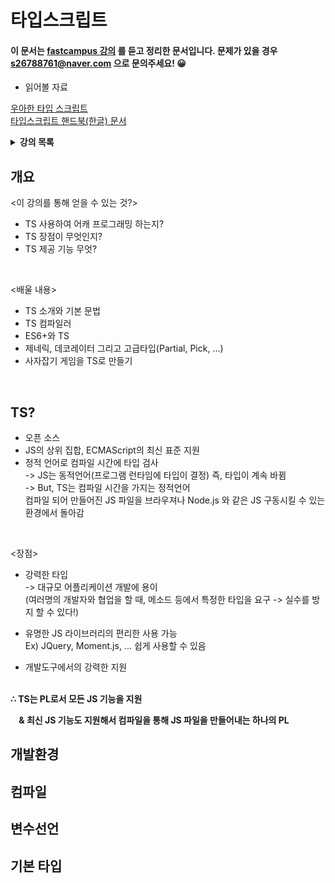 # 타입스크립트

#### 이 문서는 [fastcampus 강의](https://www.fastcampus.co.kr/dev_online_react/) 를 듣고 정리한 문서입니다. 문제가 있을 경우 <s26788761@naver.com> 으로 문의주세요! 😀


- 읽어볼 자료

[우아한 타입 스크립트](http://slides.com/woongjae/woowahan-ts)  
[타입스크립트 핸드북(한글) 문서](https://typescript-kr.github.io/)

<details>
<summary><b>강의 목록</b></summary>

- [<1강> TS?]()
- [<2강> TS 시작하기]()
- [<3강> TS 컴파일러]()
- [<4강> TS 컴파일러 설정 파일]()
- [<5강> 변수 선언]()
- [<강> ]()

</details>

## 개요

<이 강의를 통해 얻을 수 있는 것?>

- TS 사용하여 어캐 프로그래밍 하는지?
- TS 장점이 무엇인지?
- TS 제공 기능 무엇?

<br>

<배울 내용>

- TS 소개와 기본 문법
- TS 컴파일러
- ES6+와 TS 
- 제네릭, 데코레이터 그리고 고급타입(Partial, Pick, ...)
- 사자잡기 게임을 TS로 만들기

<br>

## TS?

- 오픈 소스
- JS의 상위 집합, ECMAScript의 최신 표준 지원
- 정적 언어로 컴파일 시간에 타입 검사  
	-> JS는 동적언어(프로그램 런타임에 타입이 결정) 즉, 타입이 계속 바뀜  
	-> But, TS는 컴파일 시간을 가지는 정적언어  
	컴파일 되어 만들어진 JS 파일을 브라우져나 Node.js 와 같은 JS 구동시킬 수 있는 환경에서 돌아감      

<br>

<장점>

- 강력한 타입  
	-> 대규모 어플리케이션 개발에 용이  
	(여러명의 개발자와 협업을 할 때, 메소드 등에서 특정한 타입을 요구 -> 실수를 방지 할 수 있다!)

- 유명한 JS 라이브러리의 편리한 사용 가능  
	Ex) JQuery, Moment.js, ... 쉽게 사용할 수 있음

- 개발도구에서의 강력한 지원

<br>

<b>
∴ TS는 PL로서 모든 JS 기능을 지원
         
&nbsp;&nbsp;&nbsp;  & 최신 JS 기능도 지원해서 컴파일을 통해 JS 파일을 만들어내는 하나의 PL      
</b>

## 개발환경

## 컴파일

## 변수선언

## 기본 타입
 
